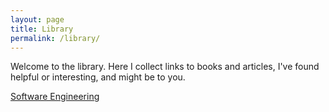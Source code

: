 ```yaml
---
layout: page
title: Library
permalink: /library/
---
```


Welcome to the library.  Here I collect links to books and articles,
I've found helpful or interesting, and might be to you.

<i class="fas fa-code"></i>
[Software Engineering](library-software.md)

